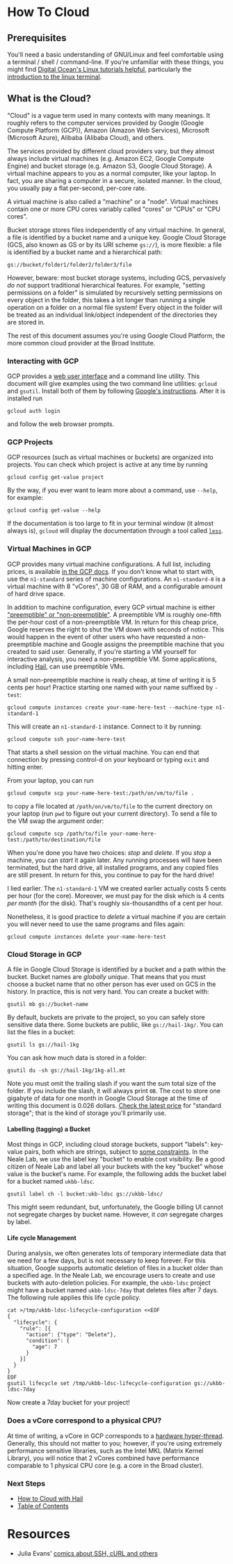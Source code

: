 # How To Cloud

## Prerequisites

You'll need a basic understanding of GNU/Linux and feel comfortable using a
terminal / shell / command-line. If you're unfamiliar with these things, you
might find [Digital Ocean's Linux tutorials
helpful](https://www.digitalocean.com/community/tutorial_series/getting-started-with-linux),
particularly the [introduction to the linux
terminal](https://www.digitalocean.com/community/tutorials/an-introduction-to-the-linux-terminal).

## What is the Cloud?

"Cloud" is a vague term used in many contexts with many meanings. It roughly
refers to the computer services provided by Google (Google Compute Platform
(GCP)), Amazon (Amazon Web Services), Microsoft (Microsoft Azure), Alibaba
(Alibaba Cloud), and others.

The services provided by different cloud providers vary, but they almost
always include virtual machines (e.g. Amazon EC2, Google Compute Engine) and
bucket storage (e.g. Amazon S3, Google Cloud Storage). A virtual machine appears
to you as a normal computer, like your laptop. In fact, you are sharing a
computer in a secure, isolated manner. In the cloud, you usually pay a flat
per-second, per-core rate.

A virtual machine is also called a "machine" or a "node". Virtual machines
contain one or more CPU cores variably called "cores" or "CPUs" or "CPU cores".

Bucket storage stores files independently of any virtual machine. In general, a
file is identified by a bucket name and a unique key. Google Cloud Storage (GCS,
also known as GS or by its URI scheme `gs://`), is more flexible: a file is
identified by a bucket name and a hierarchical path:

```
gs://bucket/folder1/folder2/folder3/file
```

However, beware: most bucket storage systems, including GCS, pervasively *do
not* support traditional hierarchical features. For example, "setting
permissions on a folder" is simulated by recursively setting permissions on
every object in the folder, this takes a lot longer than running a single
operation on a folder on a normal file system! Every object in the folder will
be treated as an individual link/object independent of the directories they are
stored in.

The rest of this document assumes you're using Google Cloud Platform, the
more common cloud provider at the Broad Institute.

### Interacting with GCP

GCP provides a [web user interface](https://console.cloud.google.com) and a
command line utility. This document will give examples using the two command line
utilities: `gcloud` and `gsutil`. Install both of them by following [Google's
instructions](https://cloud.google.com/sdk/docs/downloads-interactive). After it
is installed run

```
gcloud auth login
```

and follow the web browser prompts.

### GCP Projects

GCP resources (such as virtual machines or buckets) are organized into
projects. You can check which project is active at any time by running

```
gcloud config get-value project
```

By the way, if you ever want to learn more about a command, use `--help`, for
example:

```
gcloud config get-value --help
```

If the documentation is too large to fit in your terminal window (it almost
always is), `gcloud` will display the documentation through a tool called
[`less`](https://en.wikipedia.org/wiki/Less_(Unix)).

### Virtual Machines in GCP

GCP provides many virtual machine configurations. A full list, including prices,
is available [in the GCP
docs](https://cloud.google.com/compute/vm-instance-pricing). If you don't know
what to start with, use the `n1-standard` series of machine configurations. An
`n1-standard-8` is a virtual machine with 8 "vCores", 30 GB of RAM, and a
configurable amount of hard drive space.

In addition to machine configuration, every GCP virtual machine is either
["preemptible" or
"non-preemptible"](https://cloud.google.com/compute/docs/instances/preemptible). A
preemptible VM is roughly one-fifth the per-hour cost of a non-preemptible
VM. In return for this cheap price, Google reserves the right to shut the VM
down with seconds of notice. This would happen in the event of other users who
have requested a non-preemptible machine and Google assigns the preemptible
machine that you created to said user.  Generally, if you're starting a VM
yourself for interactive analysis, you need a non-preemptible VM. Some
applications, including [Hail](https://hail.is), can use preemptible VMs.

A small non-preemptible machine is really cheap, at time of writing it is 5
cents per hour! Practice starting one named with your name suffixed by `-test`:

```
gcloud compute instances create your-name-here-test --machine-type n1-standard-1
```

This will create an `n1-standard-1` instance. Connect to it by running:

```
gcloud compute ssh your-name-here-test
```

That starts a shell session on the virtual machine. You can end that connection
by pressing control-d on your keyboard or typing `exit` and hitting enter.

From your laptop, you can run

```
gcloud compute scp your-name-here-test:/path/on/vm/to/file .
```

to copy a file located at `/path/on/vm/to/file` to the current directory on your
laptop (run `pwd` to figure out your current directory). To send a file to the
VM swap the argument order:

```
gcloud compute scp /path/to/file your-name-here-test:/path/to/destination/file
```

When you're done you have two choices: *stop* and *delete*. If you *stop* a machine,
you can *start* it again later. Any running processes will have been terminated,
but the hard drive, all installed programs, and any copied files are still
present. In return for this, you continue to pay for the hard drive!

I lied earlier. The `n1-standard-1` VM we created earlier actually costs 5 cents
per hour (for the core). Moreover, we must pay for the disk which is 4 cents
*per month* (for the disk). That's roughly six-thousandths of a cent per hour.

Nonetheless, it is good practice to *delete* a virtual machine if you are
certain you will never need to use the same programs and files again:

```
gcloud compute instances delete your-name-here-test
```

### Cloud Storage in GCP

A file in Google Cloud Storage is identified by a bucket and a path within the
bucket. Bucket names are *globally unique*. That means that you must choose a
bucket name that no other person has ever used on GCS in the history. In
practice, this is not very hard. You can create a bucket with:

```
gsutil mb gs://bucket-name
```

By default, buckets are private to the project, so you can safely store
sensitive data there. Some buckets are public, like `gs://hail-1kg/`. You can
list the files in a bucket:

```
gsutil ls gs://hail-1kg
```

You can ask how much data is stored in a folder:

```
gsutil du -sh gs://hail-1kg/1kg-all.mt
```

Note you must omit the trailing slash if you want the sum total size of the
folder. If you include the slash, it will always print `0B`. The cost to store
one gigabyte of data for one month in Google Cloud Storage at the time of
writing this document is 0.026 dollars. [Check the latest
price](https://cloud.google.com/storage/pricing) for "standard storage"; that is
the kind of storage you'll primarily use.

#### Labelling (tagging) a Bucket

Most things in GCP, including cloud storage buckets, support "labels": key-value
pairs, both which are strings, subject to [some constraints](https://cloud.google.com/dataproc/docs/guides/creating-managing-labels#requirements).
In the Neale Lab, we use the label key "bucket" to enable cost visibility. Be a good
citizen of Neale Lab and label all your buckets with the key "bucket" whose value is
the bucket's name. For example, the following adds the bucket label for a bucket
named `ukbb-ldsc`.

```
gsutil label ch -l bucket:ukb-ldsc gs://ukbb-ldsc/
```

This might seem redundant, but, unfortunately, the Google billing UI cannot not
segregate charges by bucket name. However, it *can* segregate charges by label.

#### Life cycle Management

During analysis, we often generates lots of temporary intermediate data that we
need for a few days, but is not necessary to keep forever. For this situation,
Google supports automatic deletion of files in a bucket older than a specified
age. In the Neale Lab, we encourage users to create and use buckets with
auto-deletion policies. For example, the `ukbb-ldsc` project might have a bucket
named `ukbb-ldsc-7day` that deletes files after 7 days. The following rule
applies this life cycle policy.

```
cat >/tmp/ukbb-ldsc-lifecycle-configuration <<EOF
{
  "lifecycle": {
    "rule": [{
      "action": {"type": "Delete"},
      "condition": {
        "age": 7
      }
    }]
  }
}
EOF
gsutil lifecycle set /tmp/ukbb-ldsc-lifecycle-configuration gs://ukbb-ldsc-7day
```

Now create a 7day bucket for your project!

### Does a vCore correspond to a physical CPU?

At time of writing, a vCore in GCP corresponds to a [hardware
hyper-thread](https://en.wikipedia.org/wiki/Hyper-threading). Generally, this
should not matter to you; however, if you're using extremely performance
sensitive libraries, such as the Intel MKL (Matrix Kernel Library), you will
notice that 2 vCores combined have performance comparable to 1 physical CPU core
(e.g. a core in the Broad cluster).

### Next Steps

- [How to Cloud with Hail](./how-to-cloud-with-hail.md)
- [Table of Contents](./README.md)

# Resources

- Julia Evans' [comics about SSH, cURL and others](https://jvns.ca/blog/2019/02/10/a-few-networking-tool-comics/)
